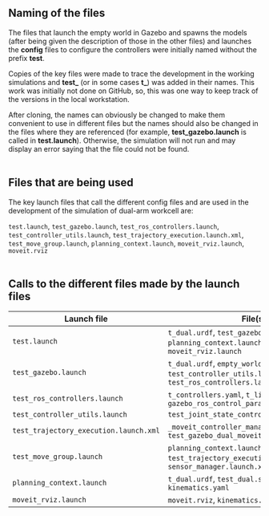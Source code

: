 ## Naming of the files

The files that launch the empty world in Gazebo and spawns the models (after being given the description of those in the other files) and launches the **config** files to configure the controllers were initially named without the prefix **test**.

Copies of the key files were made to trace the development in the working simulations and **test_** (or in some cases **t_**) was added in their names. This work was initially not done on GitHub, so, this was one way to keep track of the versions in the local workstation.

After cloning, the names can obviously be changed to make them convenient to use in different files but the names should also be changed in the files where they are referenced (for example, **test_gazebo.launch** is called in **test.launch**). Otherwise, the simulation will not run and may display an error saying that the file could not be found.<br/>
<br/>

## Files that are being used

The key launch files that call the different config files and are used in the development of the simulation of dual-arm workcell are:

```test.launch```, ```test_gazebo.launch```, ```test_ros_controllers.launch```, ```test_controller_utils.launch```, ```test_trajectory_execution.launch.xml```, ```test_move_group.launch```, ```planning_context.launch```, ```moveit_rviz.launch```, ```moveit.rviz```<br/>
<br/>


## Calls to the different files made by the launch files

| Launch file | File(s) called by it |
|-------------|--------------------|
| ```test.launch``` | ```t_dual.urdf```, ```test_gazebo.launch```, ```planning_context.launch```, ```test_move_group.launch```, ```moveit_rviz.launch``` |
| ```test_gazebo.launch``` | ```t_dual.urdf```, ```empty_world.launch```, ```test_controller_utils.launch```, ```test_ros_controllers.launch``` |
| ```test_ros_controllers.launch``` | ```t_controllers.yaml```, ```t_list.yaml```, ```gazebo_ros_control_params.yaml``` |
| ```test_controller_utils.launch``` | ```test_joint_state_controller.yaml``` |
| ```test_trajectory_execution.launch.xml``` | ```_moveit_controller_manager.launch.xml```, ```test_gazebo_dual_moveit_controller_manager.launch.xml``` |
| ```test_move_group.launch``` | ```planning_context.launch```, ```planning_pipeline.launch.xml```, ```test_trajectory_execution.launch.xml```, ```sensor_manager.launch.xml``` |
| ```planning_context.launch``` | ```t_dual.urdf```, ```test_dual.srdf```, ```joint_limits.yaml```, ```kinematics.yaml``` |
| ```moveit_rviz.launch``` | ```moveit.rviz```, ```kinematics.yaml``` |
